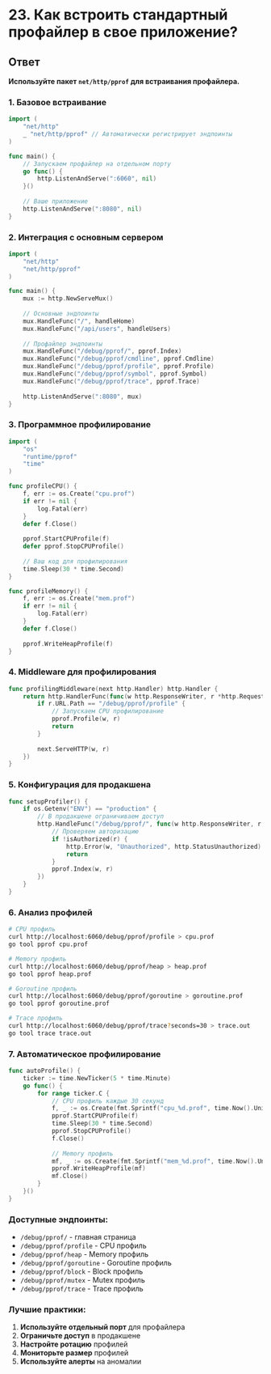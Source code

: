 # 23. Как встроить стандартный профайлер в свое приложение?

## Ответ

**Используйте пакет `net/http/pprof` для встраивания профайлера.**

### 1. Базовое встраивание

```go
import (
    "net/http"
    _ "net/http/pprof" // Автоматически регистрирует эндпоинты
)

func main() {
    // Запускаем профайлер на отдельном порту
    go func() {
        http.ListenAndServe(":6060", nil)
    }()
    
    // Ваше приложение
    http.ListenAndServe(":8080", nil)
}
```

### 2. Интеграция с основным сервером

```go
import (
    "net/http"
    "net/http/pprof"
)

func main() {
    mux := http.NewServeMux()
    
    // Основные эндпоинты
    mux.HandleFunc("/", handleHome)
    mux.HandleFunc("/api/users", handleUsers)
    
    // Профайлер эндпоинты
    mux.HandleFunc("/debug/pprof/", pprof.Index)
    mux.HandleFunc("/debug/pprof/cmdline", pprof.Cmdline)
    mux.HandleFunc("/debug/pprof/profile", pprof.Profile)
    mux.HandleFunc("/debug/pprof/symbol", pprof.Symbol)
    mux.HandleFunc("/debug/pprof/trace", pprof.Trace)
    
    http.ListenAndServe(":8080", mux)
}
```

### 3. Программное профилирование

```go
import (
    "os"
    "runtime/pprof"
    "time"
)

func profileCPU() {
    f, err := os.Create("cpu.prof")
    if err != nil {
        log.Fatal(err)
    }
    defer f.Close()
    
    pprof.StartCPUProfile(f)
    defer pprof.StopCPUProfile()
    
    // Ваш код для профилирования
    time.Sleep(30 * time.Second)
}

func profileMemory() {
    f, err := os.Create("mem.prof")
    if err != nil {
        log.Fatal(err)
    }
    defer f.Close()
    
    pprof.WriteHeapProfile(f)
}
```

### 4. Middleware для профилирования

```go
func profilingMiddleware(next http.Handler) http.Handler {
    return http.HandlerFunc(func(w http.ResponseWriter, r *http.Request) {
        if r.URL.Path == "/debug/pprof/profile" {
            // Запускаем CPU профилирование
            pprof.Profile(w, r)
            return
        }
        
        next.ServeHTTP(w, r)
    })
}
```

### 5. Конфигурация для продакшена

```go
func setupProfiler() {
    if os.Getenv("ENV") == "production" {
        // В продакшене ограничиваем доступ
        http.HandleFunc("/debug/pprof/", func(w http.ResponseWriter, r *http.Request) {
            // Проверяем авторизацию
            if !isAuthorized(r) {
                http.Error(w, "Unauthorized", http.StatusUnauthorized)
                return
            }
            pprof.Index(w, r)
        })
    }
}
```

### 6. Анализ профилей

```bash
# CPU профиль
curl http://localhost:6060/debug/pprof/profile > cpu.prof
go tool pprof cpu.prof

# Memory профиль
curl http://localhost:6060/debug/pprof/heap > heap.prof
go tool pprof heap.prof

# Goroutine профиль
curl http://localhost:6060/debug/pprof/goroutine > goroutine.prof
go tool pprof goroutine.prof

# Trace профиль
curl http://localhost:6060/debug/pprof/trace?seconds=30 > trace.out
go tool trace trace.out
```

### 7. Автоматическое профилирование

```go
func autoProfile() {
    ticker := time.NewTicker(5 * time.Minute)
    go func() {
        for range ticker.C {
            // CPU профиль каждые 30 секунд
            f, _ := os.Create(fmt.Sprintf("cpu_%d.prof", time.Now().Unix()))
            pprof.StartCPUProfile(f)
            time.Sleep(30 * time.Second)
            pprof.StopCPUProfile()
            f.Close()
            
            // Memory профиль
            mf, _ := os.Create(fmt.Sprintf("mem_%d.prof", time.Now().Unix()))
            pprof.WriteHeapProfile(mf)
            mf.Close()
        }
    }()
}
```

### Доступные эндпоинты:

- `/debug/pprof/` - главная страница
- `/debug/pprof/profile` - CPU профиль
- `/debug/pprof/heap` - Memory профиль
- `/debug/pprof/goroutine` - Goroutine профиль
- `/debug/pprof/block` - Block профиль
- `/debug/pprof/mutex` - Mutex профиль
- `/debug/pprof/trace` - Trace профиль

### Лучшие практики:

1. **Используйте отдельный порт** для профайлера
2. **Ограничьте доступ** в продакшене
3. **Настройте ротацию** профилей
4. **Мониторьте размер** профилей
5. **Используйте алерты** на аномалии 